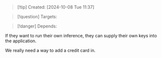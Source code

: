 
>[!tip] Created: [2024-10-08 Tue 11:37]

>[!question] Targets: 

>[!danger] Depends: 

If they want to run their own inference, they can supply their own keys into the application.

We really need a way to add a credit card in.